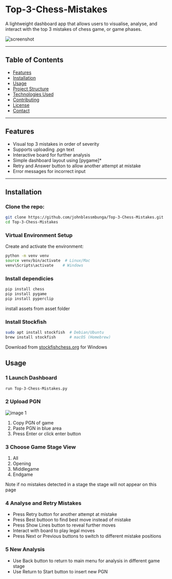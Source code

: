 # Top-3-Chess-Mistakes

A lightweight dashboard app that allows users to visualise, analyse, and  interact with  the top 3 mistakes of chess game, or game phases. 

![screenshot](assets/screenshot.png)

---

## Table of Contents

- [Features](#features)
- [Installation](#installation)
- [Usage](#usage)
- [Project Structure](#project-structure)
- [Technologies Used](#technologies-used)
- [Contributing](#contributing)
- [License](#license)
- [Contact](#contact)

---

## Features

- Visual top 3 mistakes in order of severity
- Supports uploading .pgn text
- Interactive board for further analysis
- Simple dashboard layout using [pygame]*
- Retry and Answer button to allow another attempt at mistake
- Error messages for incorrect input



---

## Installation

### Clone the repo:
```bash
git clone https://github.com/johnblessmbunga/Top-3-Chess-Mistakes.git
cd Top-3-Chess-Mistakes
```

### Virtual Environment Setup

Create and activate the environment:

```bash
python -m venv venv
source venv/bin/activate  # Linux/Mac
venv\Scripts\activate    # Windows
```
### Install dependicies

```bash
pip install chess
pip install pygame
pip install pyperclip
```
install assets from asset folder
### Install Stockfish
```bash
sudo apt install stockfish  # Debian/Ubuntu
brew install stockfish      # macOS (Homebrew)
```
Download from [stockfishchess.org](https://stockfishchess.org/) for Windows

## Usage
### 1 Launch Dashboard
```bash
run Top-3-Chess-Mistakes.py
```
### 2 Upload PGN
![image 1](PGN)
1. Copy PGN of game
2. Paste PGN in blue area
3. Press Enter or click enter button

### 3 Choose Game Stage View
1. All
2. Opening
3. Middlegame
4. Endgame

Note if no mistakes detected in a stage the stage will not appear on this page

### 4 Analyse and Retry Mistakes
- Press Retry button for another attempt at mistake
- Press Best buttoon to find best move instead of mistake
- Press Show Lines button to reveal further moves
- Interact with board to play legal moves
- Press Next or Previous buttons to switch to different mistake positions
  
### 5 New Analysis
- Use Back button to return to main menu  for analysis in different game stage
- Use Return to Start button to insert new PGN









